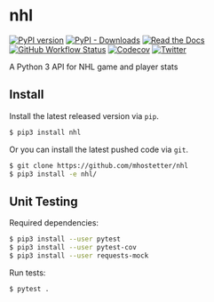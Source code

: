 # nhl

[![PyPI version](https://badge.fury.io/py/nhl.svg)](https://badge.fury.io/py/nhl)
[![PyPI - Downloads](https://img.shields.io/pypi/dm/nhl)](https://pypistats.org/packages/nhl)
[![Read the Docs](https://img.shields.io/readthedocs/nhl)](https://nhl.readthedocs.io/en/latest/)
[![GitHub Workflow Status](https://img.shields.io/github/workflow/status/mhostetter/nhl/Test)](https://github.com/mhostetter/nhl/actions)
[![Codecov](https://img.shields.io/codecov/c/github/mhostetter/nhl)](https://codecov.io/gh/mhostetter/nhl)
[![Twitter](https://img.shields.io/twitter/follow/nhl_py?label=nhl_py&style=flat&logo=twitter)](https://twitter.com/nhl_py)

A Python 3 API for NHL game and player stats

## Install

Install the latest released version via `pip`.

```bash
$ pip3 install nhl
```

Or you can install the latest pushed code via `git`.

```bash
$ git clone https://github.com/mhostetter/nhl
$ pip3 install -e nhl/
```

## Unit Testing

Required dependencies:

```bash
$ pip3 install --user pytest
$ pip3 install --user pytest-cov
$ pip3 install --user requests-mock
```

Run tests:

```bash
$ pytest .
```
